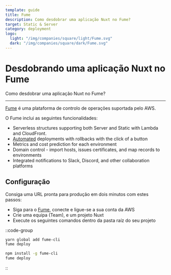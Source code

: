 ```yaml
---
template: guide
title: Fume
description: Como desdobrar uma aplicação Nuxt no Fume?
target: Static & Server
category: deployment
logo:
  light: "/img/companies/square/light/Fume.svg"
  dark: "/img/companies/square/dark/Fume.svg"
---
```

# Desdobrando uma aplicação Nuxt no Fume

Como desdobrar uma aplicação Nuxt no Fume?

---

[Fume](https://fume.app/) é uma plataforma de controlo de operações suportada pelo AWS.

O Fume inclui as seguintes funcionalidades:

- Serverless structures supporting both Server and Static with Lambda and CloudFront.
- [Automated](https://github.com/marketplace/actions/fume-deployment) deployments with rollbacks with the click of a button
- Metrics and cost prediction for each environment
- Domain control - import hosts, issues certificates, and map records to environments
- Integrated notifications to Slack, Discord, and other collaboration platforms

## Configuração

Consiga uma URL pronta para produção em dois minutos com estes passos:

- Siga para o [Fume](https://fume.app), conecte e ligue-se a sua conta da AWS
- Crie uma equipa (Team), e um projeto Nuxt
- Execute os seguintes comandos dentro da pasta raíz do seu projeto

::code-group
```bash [Yarn]
yarn global add fume-cli
fume deploy
```
```bash [NPM]
npm install -g fume-cli
fume deploy
```
::
